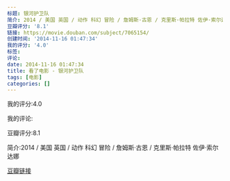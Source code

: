 ```yaml
---
标题: 银河护卫队
简介: 2014 / 美国 英国 / 动作 科幻 冒险 / 詹姆斯·古恩 / 克里斯·帕拉特 佐伊·索尔达娜
豆瓣评分: '8.1'
链接: https://movie.douban.com/subject/7065154/
创建时间: '2014-11-16 01:47:34'
我的评分: '4.0'
标签:
评论:
date: 2014-11-16 01:47:34
title: 看了电影 - 银河护卫队
tags: [电影]
categories: []
---
```


我的评分:4.0

我的评论:

豆瓣评分:8.1

简介:2014 / 美国 英国 / 动作 科幻 冒险 / 詹姆斯·古恩 / 克里斯·帕拉特 佐伊·索尔达娜

[豆瓣链接](https://movie.douban.com/subject/7065154/)


